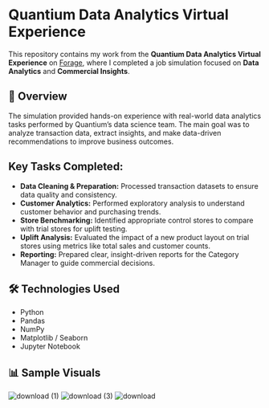 # Quantium Data Analytics Virtual Experience

This repository contains my work from the **Quantium Data Analytics Virtual Experience** on [Forage](https://www.theforage.com/), where I completed a job simulation focused on **Data Analytics** and **Commercial Insights**.

## 📌 Overview

The simulation provided hands-on experience with real-world data analytics tasks performed by Quantium’s data science team. The main goal was to analyze transaction data, extract insights, and make data-driven recommendations to improve business outcomes.

##  Key Tasks Completed:

- **Data Cleaning & Preparation:** Processed transaction datasets to ensure data quality and consistency.
- **Customer Analytics:** Performed exploratory analysis to understand customer behavior and purchasing trends.
- **Store Benchmarking:** Identified appropriate control stores to compare with trial stores for uplift testing.
- **Uplift Analysis:** Evaluated the impact of a new product layout on trial stores using metrics like total sales and customer counts.
- **Reporting:** Prepared clear, insight-driven reports for the Category Manager to guide commercial decisions.

## 🛠️ Technologies Used

- Python  
- Pandas  
- NumPy  
- Matplotlib / Seaborn  
- Jupyter Notebook  

## 📊 Sample Visuals

![download (1)](https://github.com/user-attachments/assets/b283d248-53a0-4e15-bb9a-35390c063cf8)
![download (3)](https://github.com/user-attachments/assets/7fdaf79a-c881-4ecc-9093-ff89fde5fabd)
![download](https://github.com/user-attachments/assets/a63b9966-6143-4294-ad8d-66ff97e15061)


